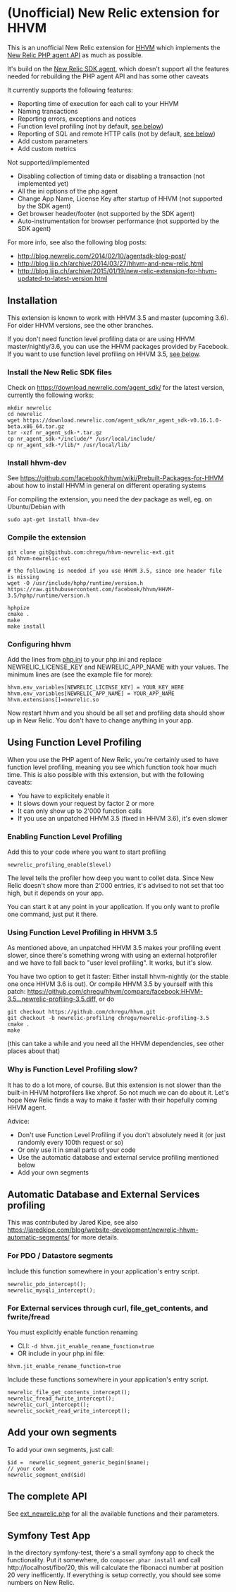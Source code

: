 # (Unofficial) New Relic extension for HHVM

This is an unofficial New Relic extension for [HHVM](http://hhvm.com/) which implements the [New Relic PHP agent API](https://docs.newrelic.com/docs/agents/php-agent/configuration/php-agent-api) as much as possible.

It's build on the [New Relic SDK agent](https://docs.newrelic.com/docs/agents/agent-sdk/using-agent-sdk/getting-started-agent-sdk), which doesn't support all the features needed for rebuilding the PHP agent API and has some other caveats

It currently supports the following features:

* Reporting time of execution for each call to your HHVM
* Naming transactions
* Reporting errors, exceptions and notices
* Function level profiling (not by default, [see below](#using-function-level-profiling))
* Reporting of SQL and remote HTTP calls (not by default, [see below](#automatic-database-and-external-services-profiling))
* Add custom parameters
* Add custom metrics

Not supported/implemented

* Disabling collection of timing data or disabling a transaction (not implemented yet)
* All the ini options of the php agent
* Change App Name, License Key after startup of HHVM (not supported by the SDK agent)
* Get browser header/footer (not supported by the SDK agent)
* Auto-instrumentation for browser performance (not supported by the SDK agent)


For more info, see also the following blog posts:

* http://blog.newrelic.com/2014/02/10/agentsdk-blog-post/
* http://blog.liip.ch/archive/2014/03/27/hhvm-and-new-relic.html
* http://blog.liip.ch/archive/2015/01/19/new-relic-extension-for-hhvm-updated-to-latest-version.html



## Installation

This extension is known to work with HHVM 3.5 and master (upcoming 3.6). For older HHVM versions, see the other branches.

If you don't need function level profiling data or are using HHVM master/nightly/3.6, you can use the HHVM packages provided by Facebook. If you want to use function level profiling on HHVM 3.5, [see below](#using-function-level-profiling-in-hhvm-35).

### Install the New Relic SDK files


Check on https://download.newrelic.com/agent_sdk/ for the latest version, currently the following works:

```
mkdir newrelic
cd newrelic
wget https://download.newrelic.com/agent_sdk/nr_agent_sdk-v0.16.1.0-beta.x86_64.tar.gz
tar -xzf nr_agent_sdk-*.tar.gz
cp nr_agent_sdk-*/include/* /usr/local/include/
cp nr_agent_sdk-*/lib/* /usr/local/lib/
```

### Install hhvm-dev

See https://github.com/facebook/hhvm/wiki/Prebuilt-Packages-for-HHVM about how to install HHVM in general on different operating systems

For compiling the extension, you need the dev package as well, eg. on Ubuntu/Debian with

```
sudo apt-get install hhvm-dev
```

### Compile the extension

```
git clone git@github.com:chregu/hhvm-newrelic-ext.git
cd hhvm-newrelic-ext

# the following is needed if you use HHVM 3.5, since one header file is missing
wget -O /usr/include/hphp/runtime/version.h https://raw.githubusercontent.com/facebook/hhvm/HHVM-3.5/hphp/runtime/version.h

hphpize
cmake .
make
make install
```

### Configuring hhvm

Add the lines from [php.ini](https://github.com/chregu/hhvm-newrelic-ext/blob/master/php.ini) to your php.ini and replace NEWRELIC_LICENSE_KEY and NEWRELIC_APP_NAME with your values. The minimum lines are (see the example file for more):

```
hhvm.env_variables[NEWRELIC_LICENSE_KEY] = YOUR_KEY_HERE
hhvm.env_variables[NEWRELIC_APP_NAME] = YOUR_APP_NAME
hhvm.extensions[]=newrelic.so
```

Now restart hhvm and you should be all set and profiling data should show up in New Relic. You don't have to change anything in your app.

## Using Function Level Profiling

When you use the PHP agent of New Relic, you're certainly used to have function level profiling, meaning you see which function took how much time. This is also possible with this extension, but with the following caveats:

* You have to explicitely enable it
* It slows down your request by factor 2 or more
* It can only show up to 2'000 function calls
* If you use an unpatched HHVM 3.5 (fixed in HHVM 3.6), it's even slower

### Enabling Function Level Profiling

Add this to your code where you want to start profiling

```
newrelic_profiling_enable($level)
```

The level tells the profiler how deep you want to collet data. Since New Relic doesn't show more than 2'000 entries, it's advised to not set that too high, but it depends on your app.

You can start it at any point in your application. If you only want to profile one command, just put it there.

### Using Function Level Profiling in HHVM 3.5

As mentioned above, an unpatched HHVM 3.5 makes your profiling event slower, since there's something wrong with using an external hotprofiler and we have to fall back to "user level profiling". It works, but it's slow.

You have two option to get it faster: Either install hhvm-nightly (or the stable one once HHVM 3.6 is out). Or compile HHVM 3.5 by yourself with this patch: https://github.com/chregu/hhvm/compare/facebook:HHVM-3.5...newrelic-profiling-3.5.diff, or do

````
git checkout https://github.com/chregu/hhvm.git
git checkout -b newrelic-profiling chregu/newrelic-profiling-3.5
cmake .
make
````

(this can take a while and you need all the HHVM dependencies, see other places about that)

### Why is Function Level Profiling slow?

It has to do a lot more, of course. But this extension is not slower than the built-in HHVM hotprofilers like xhprof. So not much we can do about it. Let's hope New Relic finds a way to make it faster with their hopefully coming HHVM agent.

Advice:

* Don't use Function Level Profiling if you don't absolutely need it (or just randomly every 100th request or so)
* Or only use it in small parts of your code
* Use the automatic database and external service profiling mentioned below
* Add your own segments



## Automatic Database and External Services profiling

This was contributed by Jared Kipe, see also https://jaredkipe.com/blog/website-development/newrelic-hhvm-automatic-segments/ for more details.

### For PDO / Datastore segments

Include this function somewhere in your application's entry script.

````
newrelic_pdo_intercept();
newrelic_mysqli_intercept();
````

### For External services through curl, file_get_contents, and fwrite/fread

You must explicitly enable function renaming

* CLI: `-d hhvm.jit_enable_rename_function=true`
* OR include in your php.ini file:

````
hhvm.jit_enable_rename_function=true
````

Include these functions somewhere in your application's entry script.

````
newrelic_file_get_contents_intercept();
newrelic_fread_fwrite_intercept();
newrelic_curl_intercept();
newrelic_socket_read_write_intercept();
````

## Add your own segments

To add your own segments, just call:

````
$id =  newrelic_segment_generic_begin($name);
// your code
newrelic_segment_end($id)
````

## The complete API

See [ext_newrelic.php](https://github.com/chregu/hhvm-newrelic-ext/blob/master/ext_newrelic.php) for all the available functions and their parameters.


## Symfony Test App

In the directory symfony-test, there's a small symfony app to check the functionality.
Put it somewhere, do `composer.phar install` and call http://localhost/fibo/20, this will calculate the fibonacci number at position 20 very inefficently. If everything is setup correctly, you should see some numbers on New Relic.



